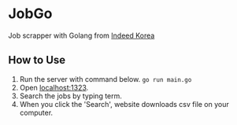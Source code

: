 # JobGo
Job scrapper with Golang
from [Indeed Korea](https://kr.indeed.com)

## How to Use
1. Run the server with command below.
```go run main.go```
2. Open [localhost:1323](localhost:1323).
3. Search the jobs by typing term.
4. When you click the 'Search', website downloads csv file on your computer.
